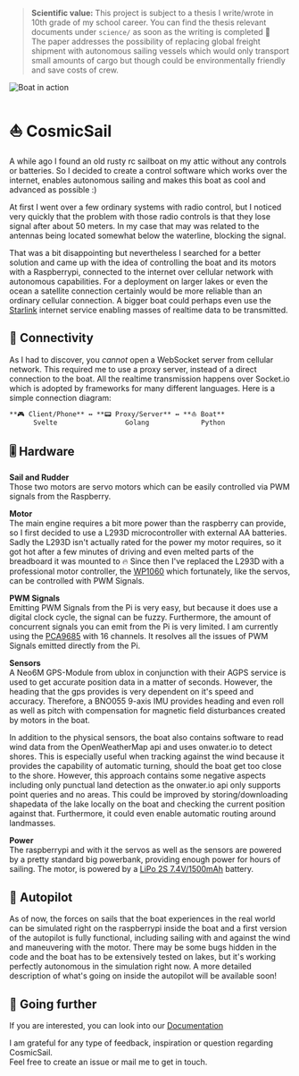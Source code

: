 > **Scientific value:** This project is subject to a thesis I write/wrote in 10th grade of my school career.
You can find the thesis relevant documents under `science/` as soon as the writing is completed 🙌<br>
The paper addresses the possibility of replacing global freight shipment with autonomous sailing vessels
which would only transport small amounts of cargo but though could be environmentally friendly and save costs of crew. 

![Boat in action](https://github.com/Adwirawien/CosmicSail/blob/master/_MG_3018.JPG)

# ⛵️ CosmicSail

A while ago I found an old rusty rc sailboat on my attic without any controls or batteries.
So I decided to create a control software which works over the internet, enables autonomous sailing
and makes this boat as cool and advanced as possible :)

At first I went over a few ordinary systems with radio control, but
I noticed very quickly that the problem with those radio controls is that they lose signal after about 50 meters.
In my case that may was related to the antennas being located somewhat below the waterline, blocking the signal.

That was a bit disappointing but nevertheless I searched for a better solution and
came up with the idea of controlling the boat and its motors with a Raspberrypi, 
connected to the internet over cellular network with autonomous capabilities.
For a deployment on larger lakes or even the ocean a satellite connection certainly would be more reliable than an ordinary cellular connection. 
A bigger boat could perhaps even use the [Starlink](https://www.starlink.com) internet service enabling masses of realtime data to be transmitted.

## 📡 Connectivity

As I had to discover, you *cannot* open a WebSocket server from cellular network. This required me to use a proxy server,
instead of a direct connection to the boat. All the realtime transmission happens over Socket.io which is
adopted by frameworks for many different languages. Here is a simple connection diagram:

```markdown
**🎮 Client/Phone** ↔️ **📟 Proxy/Server** ↔️ **⛵️ Boat**
      Svelte                 Golang             Python
```

## 🎚 Hardware

**Sail and Rudder**<br>
Those two motors are servo motors which can be easily controlled via PWM signals from the Raspberry.

**Motor**<br>
The main engine requires a bit more power than the raspberry can provide,
so I first decided to use a L293D microcontroller with external AA batteries.
Sadly the L293D isn't actually rated for the power my motor requires,
so it got hot after a few minutes of driving and even melted parts of the breadboard it was mounted to 🔥
Since then I've replaced the L293D with a professional motor controller, the
[WP1060](https://www.krickshop.de/Elektronik-Motoren/RC-Fernsteuerungen-Zubehoer/Elektronische-Fahrtregler/Fahrtregler-Quicrun-WP1060-Brushed.htm?a=article&ProdNr=67051&p=350) which fortunately, like the servos, can be controlled with PWM Signals.

**PWM Signals**<br>
Emitting PWM Signals from the Pi is very easy, but because it does use a digital clock cycle, the signal can be fuzzy.
Furthermore, the amount of concurrent signals you can emit from the Pi is very limited.
I am currently using the [PCA9685](https://www.adafruit.com/product/815) with 16 channels.
It resolves all the issues of PWM Signals emitted directly from the Pi.

**Sensors**<br>
A Neo6M GPS-Module from ublox in conjunction with their AGPS service is used to get accurate position data in a matter of seconds. 
However, the heading that the gps provides is very dependent on it's speed and accuracy. 
Therefore, a BNO055 9-axis IMU provides heading and even roll as well as pitch with compensation for 
magnetic field disturbances created by motors in the boat.<br>

In addition to the physical sensors, the boat also
contains software to read wind data from the OpenWeatherMap api and uses onwater.io to detect shores. 
This is especially useful when tracking against the wind because it provides the capability of automatic turning, should the boat get too close to the shore.
However, this approach contains some negative aspects including only punctual land detection as the onwater.io api only supports point queries and no areas.
This could be improved by storing/downloading shapedata of the lake locally on the boat and checking the current position against that. 
Furthermore, it could even enable automatic routing around landmasses.

**Power**<br>
The raspberrypi and with it the servos as well as the sensors are powered by a pretty standard big powerbank,
providing enough power for hours of sailing. The motor, is powered by a [LiPo 2S 7.4V/1500mAh](https://www.krickshop.de/Elektronik-Motoren/Akkus-Ladetechnik/LiPo-Akku-7-4V-1500-mAh-15-C.htm?a=article&ProdNr=646090&p=365) battery.

## 🤖 Autopilot

As of now, the forces on sails that the boat experiences in the real world can be simulated 
right on the raspberrypi inside the boat and a first version of the autopilot is fully functional, 
including sailing with and against the wind and maneuvering with the motor. 
There may be some bugs hidden in the code and the boat has to be extensively tested on lakes, 
but it's working perfectly autonomous in the simulation right now. 
A more detailed description of what's going on inside the autopilot will be available soon!

## 🚧 Going further

If you are interested, you can look into our [Documentation](./docs)

I am grateful for any type of feedback, inspiration or question regarding CosmicSail.<br>
Feel free to create an issue or mail me to get in touch.

